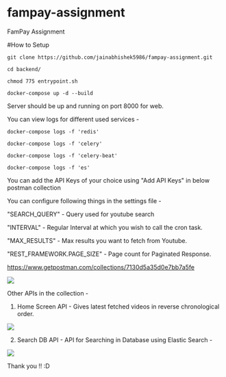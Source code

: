# fampay-assignment
FamPay Assignment

#How to Setup

    git clone https://github.com/jainabhishek5986/fampay-assignment.git

    cd backend/

    chmod 775 entrypoint.sh

    docker-compose up -d --build

Server should be up and running on port 8000 for web.

You can view logs for different used services - 
    
    docker-compose logs -f 'redis'

    docker-compose logs -f 'celery'

    docker-compose logs -f 'celery-beat'

    docker-compose logs -f 'es'

You can add the API Keys of your choice using "Add API Keys" in below postman collection

You can configure following things in the settings file - 

"SEARCH_QUERY" - Query used for youtube search

"INTERVAL" - Regular Interval at which you wish to call the cron task.

"MAX_RESULTS" - Max results you want to fetch from Youtube.

"REST_FRAMEWORK.PAGE_SIZE" - Page count for Paginated Response.

https://www.getpostman.com/collections/7130d5a35d0e7bb7a5fe

![](https://github.com/jainabhishek5986/fampay-assignment/blob/main/backend/images/Add%20API%20Keys%20Postman.png)

Other APIs in the collection - 

1. Home Screen API - Gives latest fetched videos in reverse chronological order.

![](https://github.com/jainabhishek5986/fampay-assignment/blob/main/backend/images/Home%20Screen%20API%20Postman.png)

2. Search DB API - API for Searching in Database using Elastic Search - 

![](https://github.com/jainabhishek5986/fampay-assignment/blob/main/backend/images/Search%20API%20Postman.png)

Thank you !! :D